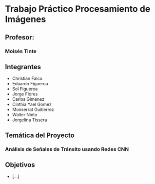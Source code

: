 # Trabajo Práctico Procesamiento de Imágenes
## Profesor: 
### Moisés Tinte

## Integrantes
- Christian Falco  
- Eduardo Figueroa  
- Sol Figueroa  
- Jorge Flores  
- Carlos Gimenez  
- Cinthia Yael Gomez  
- Monserrat Guitierrez  
- Walter Nieto  
- Jorgelina Tissera  

## Temática del Proyecto

### 
### Análisis de Señales de Tránsito usando Redes CNN

## Objetivos
- [...]


